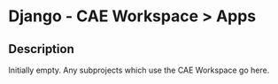 # Django - CAE Workspace > Apps

## Description
Initially empty. Any subprojects which use the CAE Workspace go here.

